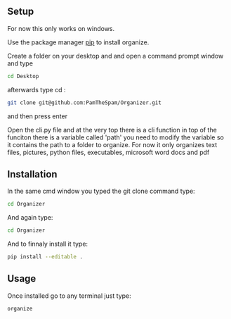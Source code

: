 ## Setup

For now this only works on windows.

Use the package manager [pip](https://pip.pypa.io/en/stable/) to install organize.

Create a folder on your desktop and and open a command prompt window and type 
```bash
cd Desktop
```
afterwards type cd <Your folder name>:
```bash
git clone git@github.com:PamTheSpam/Organizer.git
```
and then press enter

Open the cli.py file and at the very top there is a cli function in top of the funciton there is a variable called 'path' you need to modify the variable so it contains the path to a folder to organize. For now it only organizes text files, pictures, python files, executables, microsoft word docs and pdf

## Installation

In the same cmd window you typed the git clone command type:
```bash
cd Organizer
```
And again type:
```bash
cd Organizer
```
And to finnaly install it type:
```bash
pip install --editable .
```

## Usage

Once installed go to any terminal just type:
```bash
organize
```
